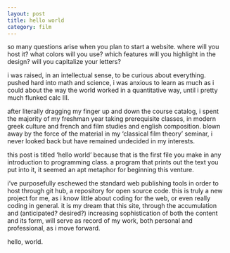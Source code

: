 ```yaml
---
layout: post
title: hello world
category: film
---
```


so many questions arise when you plan to start a website. where will you host it? what colors will you use? which features will you highlight in the design? will you capitalize your letters?

i was raised, in an intellectual sense, to be curious about everything. pushed hard into math and science, i was anxious to learn as much as i could about the way the world worked in a quantitative way, until i pretty much flunked calc III.

after literally dragging my finger up and down the course catalog, i spent the majority of my freshman year taking prerequisite classes, in modern greek culture and french and film studies and english composition. blown away by the force of the material in my ‘classical film theory’ seminar, i never looked back but have remained undecided in my interests.

this post is titled ‘hello world’ because that is the first file you make in any introduction to programming class. a program that prints out the text you put into it, it seemed an apt metaphor for beginning this venture.

i’ve purposefully eschewed the standard web publishing tools in order to host through git hub, a repository for open source code. this is truly a new project for me, as i know little about coding for the web, or even really coding in general. it is my dream that this site, through the accumulation and (anticipated? desired?) increasing sophistication of both the content and its form, will serve as record of my work, both personal and professional, as i move forward.

hello, world.
